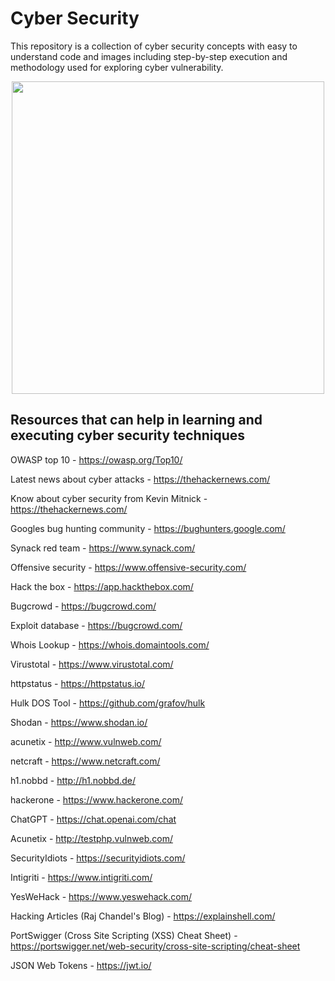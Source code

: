 # Cyber Security

This repository is a collection of cyber security concepts with easy to understand code and images including step-by-step execution and methodology used for exploring cyber vulnerability.

<div id="header" align="center">
  <img src="https://media.giphy.com/media/DwlFRgKo87zDW/giphy.gif" width="500"/>
</div>

## Resources that can help in learning and executing cyber security techniques

OWASP top 10 - https://owasp.org/Top10/

Latest news about cyber attacks - https://thehackernews.com/

Know about cyber security from Kevin Mitnick - https://thehackernews.com/

Googles bug hunting community - https://bughunters.google.com/

Synack red team - https://www.synack.com/

Offensive security - https://www.offensive-security.com/

Hack the box - https://app.hackthebox.com/

Bugcrowd - https://bugcrowd.com/

Exploit database -  https://bugcrowd.com/

Whois Lookup - https://whois.domaintools.com/

Virustotal - https://www.virustotal.com/

httpstatus -  https://httpstatus.io/

Hulk DOS Tool -  https://github.com/grafov/hulk

Shodan - https://www.shodan.io/

acunetix - http://www.vulnweb.com/

netcraft -  https://www.netcraft.com/

h1.nobbd - http://h1.nobbd.de/

hackerone - https://www.hackerone.com/

ChatGPT - https://chat.openai.com/chat

Acunetix - http://testphp.vulnweb.com/ 

SecurityIdiots - https://securityidiots.com/

Intigriti - https://www.intigriti.com/

YesWeHack - https://www.yeswehack.com/

Hacking Articles (Raj Chandel's Blog) - https://explainshell.com/

PortSwigger (Cross Site Scripting (XSS) Cheat Sheet) - https://portswigger.net/web-security/cross-site-scripting/cheat-sheet

JSON Web Tokens - https://jwt.io/
